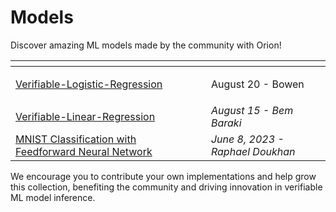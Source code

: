 # Models

Discover amazing ML models made by the community with Orion!&#x20;

<table data-card-size="large" data-view="cards"><thead><tr><th></th><th align="center"></th><th></th></tr></thead><tbody><tr><td><a href="https://github.com/bowenyou/cairo-logistic-regression">Verifiable-Logistic-Regression</a></td><td align="center"></td><td><p></p><p>August 20 - Bowen</p></td></tr><tr><td><a href="https://github.com/BemTG/Verifiable-Linear-Regression-">Verifiable-Linear-Regression</a><br></td><td align="center"></td><td><em>August 15 - Bem Baraki</em></td></tr><tr><td><a href="https://github.com/gizatechxyz/orion_tutorials/blob/main/mnist_nn/QAT_MNIST_MLP.ipynb">MNIST Classification with Feedforward Neural Network</a></td><td align="center"></td><td> <em>June 8, 2023 - Raphael Doukhan</em></td></tr></tbody></table>

We encourage you to contribute your own implementations and help grow this collection, benefiting the community and driving innovation in verifiable ML model inference.
